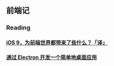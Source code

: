 ## 前端记

### Reading

#### [iOS 9，为前端世界都带来了些什么？「译」](http://huangxuan.me/2015/12/15/ios9-safari-web/)

#### [通过 Electron 开发一个简单地桌面应用](http://tutorialzine.com/2015/12/creating-your-first-desktop-app-with-html-js-and-electron/)